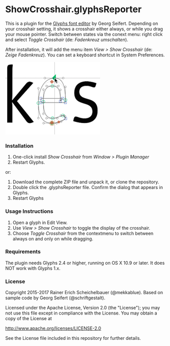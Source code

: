 # ShowCrosshair.glyphsReporter

This is a plugin for the [Glyphs font editor](http://glyphsapp.com/) by Georg Seifert. Depending on your crosshair setting, it shows a crosshair either always, or while you drag your mouse pointer. Switch between states via the conext menu: right click and select *Toggle Crosshair* (de: *Fadenkreuz umschalten*).

After installation, it will add the menu item *View > Show Crosshair* (de: *Zeige Fadenkreuz*). You can set a keyboard shortcut in System Preferences.

![Crosshair.](ShowCrosshair.png "Show Crosshair Screenshot")

### Installation


1. One-click install *Show Crosshair* from *Window > Plugin Manager*
2. Restart Glyphs.

or: 

1. Download the complete ZIP file and unpack it, or clone the repository.
2. Double click the .glyphsReporter file. Confirm the dialog that appears in Glyphs.
3. Restart Glyphs

### Usage Instructions

1. Open a glyph in Edit View.
2. Use *View > Show Crosshair* to toggle the display of the crosshair.
3. Choose *Toggle Crosshair* from the contextmenu to switch between always on and only on while dragging.

### Requirements

The plugin needs Glyphs 2.4 or higher, running on OS X 10.9 or later. It does NOT work with Glyphs 1.x.

### License

Copyright 2015-2017 Rainer Erich Scheichelbauer (@mekkablue).
Based on sample code by Georg Seifert (@schriftgestalt).

Licensed under the Apache License, Version 2.0 (the "License");
you may not use this file except in compliance with the License.
You may obtain a copy of the License at

http://www.apache.org/licenses/LICENSE-2.0

See the License file included in this repository for further details.

